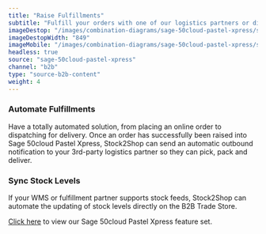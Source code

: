 ```yaml
---
title: "Raise Fulfillments"
subtitle: "Fulfill your orders with one of our logistics partners or directly in your WMS (Warehouse Management System)."
imageDestop: "/images/combination-diagrams/sage-50cloud-pastel-xpress/sage-50cloud-pastel-xpress-b2b-trade-store-fulfillment.svg"
imageDestopWidth: "849"
imageMobile: "/images/combination-diagrams/sage-50cloud-pastel-xpress/sage-50cloud-pastel-xpress-b2b-trade-store-fulfillment.svg"
headless: true
source: "sage-50cloud-pastel-xpress"
channel: "b2b"
type: "source-b2b-content"
weight: 4
---
```


### Automate Fulfillments
Have a totally automated solution, from placing an online order to dispatching for delivery. Once an order has successfully been raised into Sage 50cloud Pastel Xpress, Stock2Shop can send an automatic outbound notification to your 3rd-party logistics partner so they can pick, pack and deliver.

### Sync Stock Levels
If your WMS or fulfillment partner supports stock feeds, Stock2Shop can automate the updating of stock levels directly on the B2B Trade Store.


[Click here](/help/features/sage-50cloud-pastel-xpress/ "Sage 50cloud Pastel Xpress Features") to view our Sage 50cloud Pastel Xpress feature set.